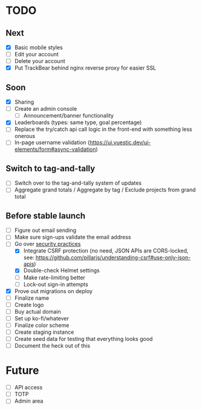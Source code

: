 # TODO

## Next
- [X] Basic mobile styles
- [ ] Edit your account
- [ ] Delete your account
- [X] Put TrackBear behind nginx reverse proxy for easier SSL

## Soon
- [X] Sharing
- [ ] Create an admin console
  - [ ] Announcement/banner functionality
- [X] Leaderboards (types: same type, goal percentage)
- [ ] Replace the try/catch api call logic in the front-end with something less onerous
- [ ] In-page username validation (https://ui.vuestic.dev/ui-elements/form#async-validation)

## Switch to tag-and-tally
- [ ] Switch over to the tag-and-tally system of updates
- [ ] Aggregate grand totals / Aggregate by tag / Exclude projects from grand total

## Before stable launch
- [ ] Figure out email sending
- [ ] Make sure sign-ups validate the email address
- [ ] Go over [security practices](https://blog.risingstack.com/node-js-security-checklist/)
  - [X] Integrate CSRF protection (no need, JSON APIs are CORS-locked, see: https://github.com/pillarjs/understanding-csrf#use-only-json-apis)
  - [X] Double-check Helmet settings
  - [ ] Make rate-limiting better
  - [ ] Lock-out sign-in attempts
- [X] Prove out migrations on deploy
- [ ] Finalize name
- [ ] Create logo
- [ ] Buy actual domain
- [ ] Set up ko-fi/whatever
- [ ] Finalize color scheme
- [ ] Create staging instance
- [ ] Create seed data for testing that everything looks good
- [ ] Document the heck out of this

# Future
- [ ] API access
- [ ] TOTP
- [ ] Admin area
